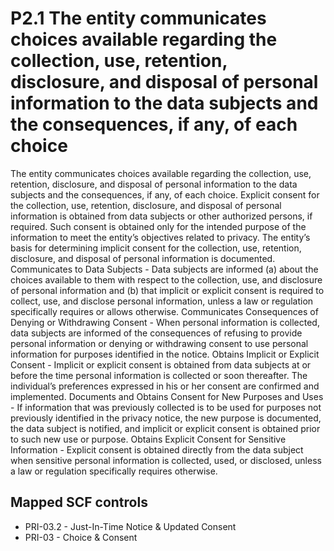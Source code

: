 # P2.1 The entity communicates choices available regarding the collection, use, retention, disclosure, and disposal of personal information to the data subjects and the consequences, if any, of each choice
The entity communicates choices available regarding the collection, use, retention, disclosure, and disposal of personal information to the data subjects and the consequences, if any, of each choice. Explicit consent for the collection, use, retention, disclosure, and disposal of personal information is obtained from data subjects or other authorized persons, if required. Such consent is obtained only for the intended purpose of the information to meet the entity’s objectives related to privacy. The entity’s basis for determining implicit consent for the collection, use, retention, disclosure, and disposal of personal information is documented. Communicates to Data Subjects - Data subjects are informed (a) about the choices available to them with respect to the collection, use, and disclosure of personal information and (b) that implicit or explicit consent is required to collect, use, and disclose personal information, unless a law or regulation specifically requires or allows otherwise. Communicates Consequences of Denying or Withdrawing Consent - When personal information is collected, data subjects are informed of the consequences of refusing to provide personal information or denying or withdrawing consent to use personal information for purposes identified in the notice. Obtains Implicit or Explicit Consent - Implicit or explicit consent is obtained from data subjects at or before the time personal information is collected or soon thereafter. The individual’s preferences expressed in his or her consent are confirmed and implemented. Documents and Obtains Consent for New Purposes and Uses - If information that was previously collected is to be used for purposes not previously identified in the privacy notice, the new purpose is documented, the data subject is notified, and implicit or explicit consent is obtained prior to such new use or purpose. Obtains Explicit Consent for Sensitive Information - Explicit consent is obtained directly from the data subject when sensitive personal information is collected, used, or disclosed, unless a law or regulation specifically requires otherwise.
## Mapped SCF controls
- PRI-03.2 - Just-In-Time Notice & Updated Consent
- PRI-03 - Choice & Consent